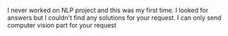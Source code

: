 I never worked on NLP project and this was my first time.
I looked for answers but I couldn't find any solutions for your request.
I can only send computer vision part for your request
